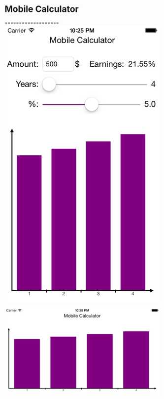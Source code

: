 # Mobile Calculator
===================
![image](https://raw.githubusercontent.com/emarashliev/Mobile-Calculator/master/screenshot1.png)

![image](https://raw.githubusercontent.com/emarashliev/Mobile-Calculator/master/screenshot2.png)